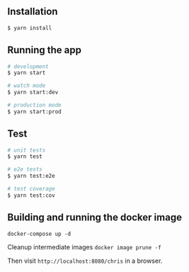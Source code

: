 ## Installation

```bash
$ yarn install
```

## Running the app

```bash
# development
$ yarn start

# watch mode
$ yarn start:dev

# production mode
$ yarn start:prod
```

## Test

```bash
# unit tests
$ yarn test

# e2e tests
$ yarn test:e2e

# test coverage
$ yarn test:cov
```

## Building and running the docker image

`docker-compose up -d`

Cleanup intermediate images
`docker image prune -f`

Then visit `http://localhost:8080/chris` in a browser.
